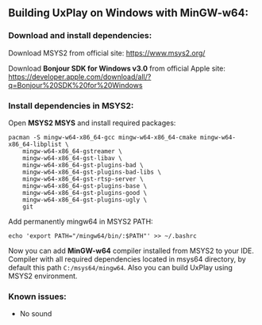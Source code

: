 ## Building UxPlay on Windows with MinGW-w64:

### Download and install dependencies:
Download MSYS2 from official site: https://www.msys2.org/

Download **Bonjour SDK for Windows v3.0** from official Apple site: https://developer.apple.com/download/all/?q=Bonjour%20SDK%20for%20Windows 

### Install dependencies in MSYS2:
Open **MSYS2 MSYS** and install required packages:
```
pacman -S mingw-w64-x86_64-gcc mingw-w64-x86_64-cmake mingw-w64-x86_64-libplist \
    mingw-w64-x86_64-gstreamer \
    mingw-w64-x86_64-gst-libav \
    mingw-w64-x86_64-gst-plugins-bad \
    mingw-w64-x86_64-gst-plugins-bad-libs \
    mingw-w64-x86_64-gst-rtsp-server \
    mingw-w64-x86_64-gst-plugins-base \
    mingw-w64-x86_64-gst-plugins-good \
    mingw-w64-x86_64-gst-plugins-ugly \
    git
```

Add permanently mingw64 in MSYS2 PATH:
```
echo 'export PATH="/mingw64/bin/:$PATH"' >> ~/.bashrc
```

Now you can add **MinGW-w64** compiler installed from MSYS2 to your IDE. Compiler with all required dependencies located in msys64 directory, by default this path `C:/msys64/mingw64`. Also you can build UxPlay using MSYS2 environment.

### Known issues:
* No sound